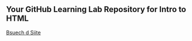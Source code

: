 ## Your GitHub Learning Lab Repository for Intro to HTML

[Bsuech d Siite](https://chbauman.github.io/intro-html/ "Intro HTML")
